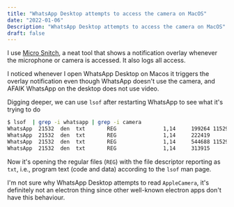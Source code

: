 ```yaml
---
title: "WhatsApp Desktop attempts to access the camera on MacOS"
date: "2022-01-06"
Description: "WhatsApp Desktop attempts to access the camera on MacOS"
draft: false
---
```


I use [Micro Snitch](https://www.obdev.at/products/microsnitch/index.html), a neat tool that shows a notification overlay whenever the microphone or camera is accessed. It also logs all access.

I noticed whenever I open WhatsApp Desktop on Macos it triggers the overlay notification even though WhatsApp doesn't use the camera, and AFAIK WhatsApp on the desktop does not use video.

Digging deeper, we can use `lsof` after restarting WhatsApp to see what it's trying to do 


```bash
$ lsof  | grep -i whatsapp | grep -i camera
WhatsApp  21532  den  txt       REG               1,14     199264 1152921500312262343 /System/Library/Frameworks/CoreMediaIO.framework/Versions/A/Resources/AppleCamera.plugin/Contents/MacOS/AppleCamera
WhatsApp  21532  den  txt       REG               1,14     222419            38743723 /private/var/db/oah/279281326358528_279281326358528/d1adba6cbceda131a35067381665ea5fa48ee87432b319d959ba833218f44b50/AppleCamera.aot
WhatsApp  21532  den  txt       REG               1,14     544688 1152921500312262566 /System/Library/Frameworks/CoreMediaIO.framework/Versions/A/Resources/AppleH13CameraInterface.plugin/Contents/MacOS/AppleH13CameraInterface
WhatsApp  21532  den  txt       REG               1,14     313915            38743735 /private/var/db/oah/279281326358528_279281326358528/501b68cc7ae0999b4979c1655ffb32b36a88c589567dfbf2fee20035c5772625/AppleH13CameraInterface.aot
```

Now it's opening the regular files (`REG`) with the file descriptor reporting as `txt`, i.e., program text (code and data) according to the `lsof` man page.

I'm not sure why WhatsApp Desktop attempts to read `AppleCamera`, it's definitely not an electron thing since other well-known electron apps don't have this behaviour.

